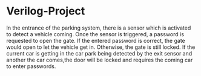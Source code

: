 # Verilog-Project

In the entrance of the parking system, there is a sensor which is activated to detect a vehicle coming. Once the sensor is triggered, a password is
requested to open the gate. If the entered password is correct, the gate would open to let the vehicle get in. Otherwise, the gate is still locked. 
If the current car is getting in the car park being detected by the exit sensor and another the car comes,the door will be locked and requires the 
coming car to enter passwords.
